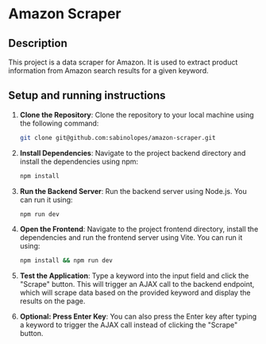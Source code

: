 # Amazon Scraper

## Description

This project is a data scraper for Amazon. It is used to extract product information from Amazon search results for a given keyword.

## Setup and running instructions

1. **Clone the Repository**: 
   Clone the repository to your local machine using the following command:
   ```bash
   git clone git@github.com:sabinolopes/amazon-scraper.git

2. **Install Dependencies**:
    Navigate to the project backend directory and install the dependencies using npm:
    ```bash
    npm install

3. **Run the Backend Server**:
    Run the backend server using Node.js. You can run it using:
    ```bash
    npm run dev

4.  **Open the Frontend**:
    Navigate to the project frontend directory, install the dependencies and run the frontend server using Vite. You can run it using:
    ```bash
    npm install && npm run dev

5.  **Test the Application**:
    Type a keyword into the input field and click the "Scrape" button. This will trigger an AJAX call to the backend endpoint, which will scrape data based on the provided keyword and display the results on the page.

6.  **Optional: Press Enter Key**:
    You can also press the Enter key after typing a keyword to trigger the AJAX call instead of clicking the "Scrape" button.